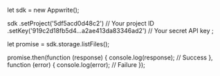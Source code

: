 let sdk = new Appwrite();

sdk
    .setProject('5df5acd0d48c2') // Your project ID
    .setKey('919c2d18fb5d4...a2ae413da83346ad2') // Your secret API key
;

let promise = sdk.storage.listFiles();

promise.then(function (response) {
    console.log(response); // Success
}, function (error) {
    console.log(error); // Failure
});